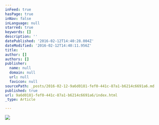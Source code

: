 ```yaml
---
inFeed: true
hasPage: true
inNav: false
inLanguage: null
starred: true
keywords: []
description: ''
datePublished: '2016-02-12T14:40:28.004Z'
dateModified: '2016-02-12T14:40:11.956Z'
title: ''
author: []
authors: []
publisher:
  name: null
  domain: null
  url: null
  favicon: null
sourcePath: _posts/2016-02-12-9a6d0181-fef0-441c-87a1-b6214c6691a6.md
published: true
url: 9a6d0181-fef0-441c-87a1-b6214c6691a6/index.html
_type: Article

---
```

![](https://the-grid-user-content.s3-us-west-2.amazonaws.com/a4a8a97b-0824-4ed0-a4fe-d535f61431c7.jpg)